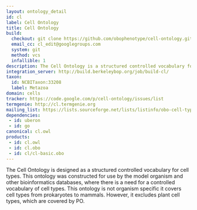 ```yaml
---
layout: ontology_detail
id: cl
label: Cell Ontology
title: Cell Ontology
build:
  checkout: git clone https://github.com/obophenotype/cell-ontology.git
  email_cc: cl_edit@googlegroups.com
  system: git
  method: vcs
  infallible: 1
description: The Cell Ontology is a structured controlled vocabulary for cell types in animals.
integration_server: http://build.berkeleybop.org/job/build-cl/
taxon:
  id: NCBITaxon:33208
  label: Metazoa
domain: cells
tracker: https://code.google.com/p/cell-ontology/issues/list
termgenie: http://cl.termgenie.org
mailing_list: https://lists.sourceforge.net/lists/listinfo/obo-cell-type
dependencies:
 - id: uberon
 - id: go
canonical: cl.owl
products:
 - id: cl.owl
 - id: cl.obo
 - id: cl/cl-basic.obo
---
```


The Cell Ontology is designed as a structured controlled vocabulary for cell types. This ontology was constructed for use by the model organism and other bioinformatics databases, where there is a need for a controlled vocabulary of cell types. This ontology is not organism specific it covers cell types from prokaryotes to mammals. However, it excludes plant cell types, which are covered by PO.
